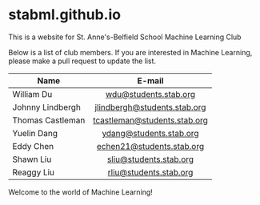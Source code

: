# stabml.github.io

This is a website for St. Anne's-Belfield School Machine Learning Club

Below is a list of club members. If you are interested in Machine Learning, please make a pull request to update the list.

|      Name     |     E-mail    |
| ------------- |:-------------:|
| William Du    | wdu@students.stab.org |
| Johnny Lindbergh |  jlindbergh@students.stab.org     |
| Thomas Castleman | tcastleman@students.stab.org      |
| Yuelin Dang | ydang@students.stab.org |
| Eddy Chen | echen21@students.stab.org |
| Shawn Liu | sliu@students.stab.org |
| Reaggy Liu | rliu@students.stab.org |
Welcome to the world of Machine Learning!
